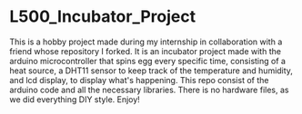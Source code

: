# L500_Incubator_Project

This is a hobby project made during my internship in collaboration with a friend whose repository I forked.
It is an incubator project made with the arduino microcontroller that spins egg every specific time, consisting of a heat source, a DHT11 sensor to keep track of the temperature and humidity, and lcd display, to display what's happening.
This repo consist of the arduino code and all the necessary libraries. There is no hardware files, as we did everything DIY style. Enjoy!

